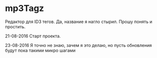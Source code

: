 # mp3Tagz
Редактор для ID3 тегов. Да, название я нагло стырил. Прошу понять и простить.

21-08-2016
Старт проекта.

23-08-2016
Я точно не знаю, зачем я это делаю, но пусть обновления будут пока такими микро шагами
